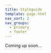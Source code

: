 ```yaml
---
title: Styleguide
template: page.html
nav_sort: 2
nav_groups:
  - primary
  - footer
---
```


Coming up soon...
